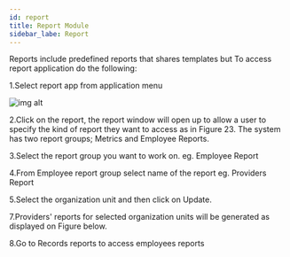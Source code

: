 ```yaml
---
id: report
title: Report Module
sidebar_labe: Report
---
```


Reports include predefined reports that shares templates but
To access report application do the following:

1.Select report app from application menu

![img alt](/images/SelectingReportsModule.png)

2.Click on the report, the report window will open up to allow a user to specify the kind of report they want to access as in Figure 23. The system has two report groups; Metrics and Employee Reports.

3.Select the report group you want to work on. eg. Employee Report

4.From Employee report group select name of the report eg. Providers Report

5.Select the organization unit and then click on Update.

7.Providers' reports for selected organization units will be generated as displayed on Figure below.

8.Go to Records reports to access employees reports

